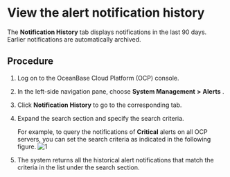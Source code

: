 View the alert notification history 
========================================================

The **Notification History** tab displays notifications in the last 90 days. Earlier notifications are automatically archived. 

Procedure 
------------------------------

1. Log on to the OceanBase Cloud Platform (OCP) console.

   

2. In the left-side navigation pane, choose **System Management** **\>** **Alerts** .

   

3. Click **Notification History** to go to the corresponding tab.

   

4. Expand the search section and specify the search criteria. 

   For example, to query the notifications of **Critical** alerts on all OCP servers, you can set the search criteria as indicated in the following figure. ![1](https://help-static-aliyun-doc.aliyuncs.com/assets/img/en-US/3154633561/p440501.png)
   

5. The system returns all the historical alert notifications that match the criteria in the list under the search section.

   




